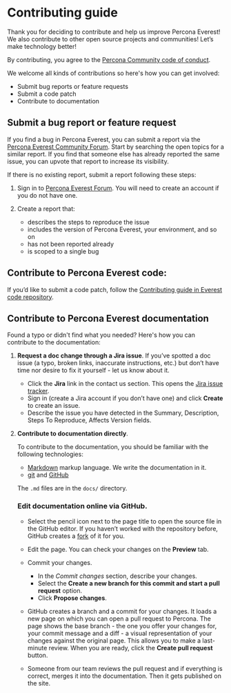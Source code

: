 # Contributing guide

Thank you for deciding to contribute and help us improve Percona Everest! We also contribute to other open source projects and communities! Let’s make technology better!

By contributing, you agree to the [Percona Community code of conduct](https://percona.community/contribute/coc/).

We welcome all kinds of contributions so here's how you can get involved:

- Submit bug reports or feature requests
- Submit a code patch
- Contribute to documentation


## Submit a bug report or feature request

If you find a bug in Percona Everest, you can submit a report via the [Percona  Everest Community Forum](https://forums.percona.com). 
Start by searching the open topics for a similar report. If you find that someone else has already reported the same issue, you can upvote that report to increase its visibility.

If there is no existing report, submit a report following these steps:

1. Sign in to [Percona Everest Forum](hhttps://forums.percona.com/). You will need to create an account if you do not have one.

2. Create a report that:      
      -  describes the steps to reproduce the issue
      -  includes the version of Percona Everest, your environment, and so on
      -  has not been reported already 
      -  is scoped to a single bug

## Contribute to Percona Everest code:

If you’d like to submit a code patch, follow the [Contributing guide in Everest code repository](https://github.com/percona/percona-everest-backend/blob/main/CONTRIBUTING.md).

## Contribute to Percona Everest documentation

Found a typo or didn't find what you needed? Here's how you can contribute to the documentation:

1. **Request a doc change through a Jira issue**. If you’ve spotted a doc issue (a typo, broken links, inaccurate instructions, etc.) but don’t have time nor desire to fix it yourself - let us know about it.

	- Click the **Jira** link in the contact us section. This opens the [Jira issue tracker](https://jira.percona.com/projects/Everest).
	- Sign in (create a Jira account if you don’t have one) and click **Create** to create an issue.
	- Describe the issue you have detected in the Summary, Description, Steps To Reproduce, Affects Version fields.

2. **Contribute to documentation directly**. 

    To contribute to the documentation, you should be familiar with the following technologies:

    * [Markdown](https://www.markdownguide.org/getting-started/) markup language. We write the documentation in it.
    * [git](https://git-scm.com/) and [GitHub](https://guides.github.com/activities/hello-world/)

    The `.md` files are in the `docs/` directory. 

    ### Edit documentation online via GitHub.
    
    * Select the pencil icon next to the page title to open the source file in the GitHub editor. If you haven’t worked with the repository before, GitHub creates a [fork](https://docs.github.com/en/github/getting-started-with-github/fork-a-repo) of it for you.

    * Edit the page. You can check your changes on the **Preview** tab.

    * Commit your changes.

	  * In the *Commit changes* section, describe your changes.
	  * Select the **Create a new branch for this commit and start a pull request** option.
	  * Click **Propose changes**.

    * GitHub creates a branch and a commit for your changes. It loads a new page on which you can open a pull request to Percona. The page shows the base branch - the one you offer your changes for, your commit message and a diff - a visual representation of your changes against the original page. This allows you to make a last-minute review. When you are ready, click the **Create pull request** button.
    
    * Someone from our team reviews the pull request and if everything is correct, merges it into the documentation. Then it gets published on the site.

